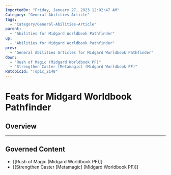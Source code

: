 ```yaml
---
ImportedOn: "Friday, January 27, 2023 12:02:47 AM"
Category: "General Abilities Article"
Tags:
  - "Category/General-Abilities-Article"
parent:
  - "Abilities for Midgard Worldbook Pathfinder"
up:
  - "Abilities for Midgard Worldbook Pathfinder"
prev:
  - "General Abilities Articles for Midgard Worldbook Pathfinder"
down:
  - "Rush of Magic (Midgard Worldbook PF)"
  - "Strengthen Caster [Metamagic] (Midgard Worldbook PF)"
RWtopicId: "Topic_2148"
---
```

# Feats for Midgard Worldbook Pathfinder
## Overview
---
## Governed Content
- [[Rush of Magic (Midgard Worldbook PF)]]
- [[Strengthen Caster [Metamagic] (Midgard Worldbook PF)]]


